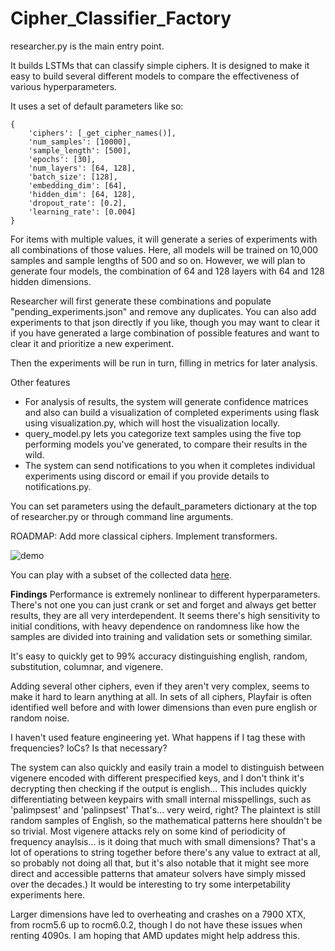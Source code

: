 # Cipher_Classifier_Factory
researcher.py is the main entry point.

It builds LSTMs that can classify simple ciphers. It is designed to make it easy to build several different models to compare the effectiveness of various hyperparameters.

It uses a set of default parameters like so:
```
{
    'ciphers': [_get_cipher_names()],
    'num_samples': [10000],
    'sample_length': [500],
    'epochs': [30],
    'num_layers': [64, 128],
    'batch_size': [128],
    'embedding_dim': [64],
    'hidden_dim': [64, 128],
    'dropout_rate': [0.2],
    'learning_rate': [0.004]
}
```

For items with multiple values, it will generate a series of experiments with all combinations of those values. Here, all models will be trained on 10,000 samples and sample lengths of 500 and so on. However, we will plan to generate four models, the combination of 64 and 128 layers with 64 and 128 hidden dimensions.

Researcher will first generate these combinations and populate "pending_experiments.json" and remove any duplicates. You can also add experiments to that json directly if you like, though you may want to clear it if you have generated a large combination of possible features and want to clear it and prioritize a new experiment.

Then the experiments will be run in turn, filling in metrics for later analysis.

Other features

- For analysis of results, the system will generate confidence matrices and also can build a visualization of completed experiments using flask using visualization.py, which will host the visualization locally.
- query_model.py lets you categorize text samples using the five top performing models you've generated, to compare their results in the wild.
- The system can send notifications to you when it completes individual experiments using discord or email if you provide details to notifications.py.

You can set parameters using the default_parameters dictionary at the top of researcher.py or through command line arguments.

ROADMAP: Add more classical ciphers. Implement transformers.
  
![demo](https://github.com/brownbat/cipher_classifier_factory/assets/26754/0f89f7a5-14b5-496e-ac74-6d21d8b2180d)

You can play with a subset of the collected data [here](https://brownbat.pythonanywhere.com/).

**Findings**
Performance is extremely nonlinear to different hyperparameters. There's not one you can just crank or set and forget and always get better results, they are all very interdependent. It seems there's high sensitivity to initial conditions, with heavy dependence on randomness like how the samples are divided into training and validation sets or something similar.

It's easy to quickly get to 99% accuracy distinguishing english, random, substitution, columnar, and vigenere.

Adding several other ciphers, even if they aren't very complex, seems to make it hard to learn anything at all. In sets of all ciphers, Playfair is often identified well before and with lower dimensions than even pure english or random noise.

I haven't used feature engineering yet. What happens if I tag these with frequencies? IoCs? Is that necessary?

The system can also quickly and easily train a model to distinguish between vigenere encoded with different prespecified keys, and I don't think it's decrypting then checking if the output is english...
This includes quickly differentiating between keypairs with small internal misspellings, such as 'palimpsest' and 'palinpsest'
That's... very weird, right? The plaintext is still random samples of English, so the mathematical patterns here shouldn't be so trivial. Most vigenere attacks rely on some kind of periodicity of frequency anaylsis... is it doing that much with small dimensions? That's a lot of operations to string together before there's any value to extract at all, so probably not doing all that, but it's also notable that it might see more direct and accessible patterns that amateur solvers have simply missed over the decades.) It would be interesting to try some interpetability experiments here.

Larger dimensions have led to overheating and crashes on a 7900 XTX, from rocm5.6 up to rocm6.0.2, though I do not have these issues when renting 4090s. I am hoping that AMD updates might help address this.

